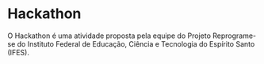 # Hackathon
 O Hackathon é uma atividade proposta pela equipe do Projeto Reprograme-se do Instituto Federal de Educação, Ciência e Tecnologia do Espírito Santo (IFES).
